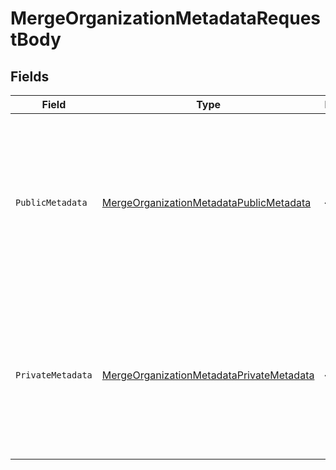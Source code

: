 # MergeOrganizationMetadataRequestBody


## Fields

| Field                                                                                                                                         | Type                                                                                                                                          | Required                                                                                                                                      | Description                                                                                                                                   |
| --------------------------------------------------------------------------------------------------------------------------------------------- | --------------------------------------------------------------------------------------------------------------------------------------------- | --------------------------------------------------------------------------------------------------------------------------------------------- | --------------------------------------------------------------------------------------------------------------------------------------------- |
| `PublicMetadata`                                                                                                                              | [MergeOrganizationMetadataPublicMetadata](../../Models/Requests/MergeOrganizationMetadataPublicMetadata.md)                                   | :heavy_minus_sign:                                                                                                                            | Metadata saved on the organization, that is visible to both your frontend and backend.<br/>The new object will be merged with the existing value. |
| `PrivateMetadata`                                                                                                                             | [MergeOrganizationMetadataPrivateMetadata](../../Models/Requests/MergeOrganizationMetadataPrivateMetadata.md)                                 | :heavy_minus_sign:                                                                                                                            | Metadata saved on the organization that is only visible to your backend.<br/>The new object will be merged with the existing value.           |